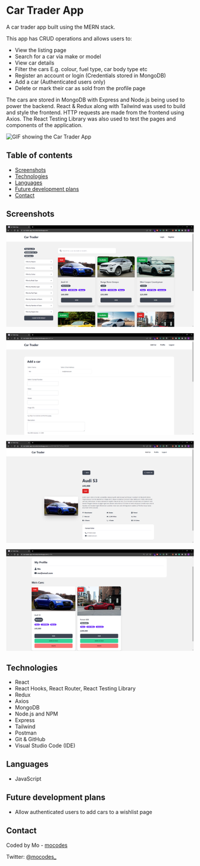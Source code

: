# Car Trader App

A car trader app built using the MERN stack.

This app has CRUD operations and allows users to:

- View the listing page
- Search for a car via make or model
- View car details
- Filter the cars E.g. colour, fuel type, car body type etc
- Register an account or login (Credentials stored in MongoDB)
- Add a car (Authenticated users only)
- Delete or mark their car as sold from the profile page

The cars are stored in MongoDB with Express and Node.js being used to power the backend. React & Redux along with Tailwind was used to build and style the frontend. HTTP requests are made from the frontend using Axios. The React Testing Library was also used to test the pages and components of the application.

![GIF showing the Car Trader App](frontend/src/images/car-trader-app.gif)

## Table of contents

- [Screenshots](#screenshots)
- [Technologies](#technologies)
- [Languages](#languages)
- [Future development plans](#features-for-future-development)
- [Contact](#contact)

## Screenshots

![Screenshot of Car Trader app - Listing Page](frontend/src/images/screenshot-one.PNG)

![Screenshot of Car Trader app - Add Car Page](frontend/src/images/screenshot-two.PNG)

![Screenshot of Car Trader app - Car Info Page](frontend/src/images/screenshot-three.PNG)

![Screenshot of Car Trader app - User Profile Page](frontend/src/images/screenshot-four.PNG)

## Technologies

- React
- React Hooks, React Router, React Testing Library
- Redux
- Axios
- MongoDB
- Node.js and NPM
- Express
- Tailwind
- Postman
- Git & GitHub
- Visual Studio Code (IDE)

## Languages

- JavaScript

## Future development plans

- Allow authenticated users to add cars to a wishlist page

## Contact

Coded by Mo - [mocodes](https://mocodes.co.uk/)

Twitter: [@mocodes\_](https://twitter.com/mocodes_)
